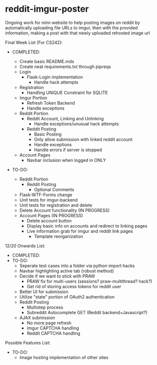 # reddit-imgur-poster
Ongoing work for mini-website to help posting images on reddit by
automatically uploading file URLs to imgur, then with the provided information, making a post with that newly uploaded rehosted image url

Final Week List (For CS242):
  * COMPLETED:
    * Create basic README.mds
    * Create neat requirements.txt through pipreqs
    * Login
        * Flask-Login implementation
            * Handle hack attempts
    * Registration
        * Handling UNIQUE Constraint for SQLITE
    * Imgur Portion
        * Refresh Token Backend
        * Handle exceptions
    * Reddit Portion
        * Reddit Account, Linking and Unlinking
            * Handle exceptions/unusual hack attempts
        * Reddit Posting
            * Basic Posting
            * Only allow submission with linked reddit account
            * Handle exceptions
            * Handle errors if server is stopped
    * Account Pages
        * Navbar inclusion when logged in ONLY

  * TO-DO:
    * Reddit Portion
        * Reddit Posting
            * Optional Comments
    * Flask-WTF-Forms change
    * Unit tests for imgur-backend
    * Unit tests for registration and delete
    * Delete Account functionality (IN PROGRESS)
    * Account Pages (IN PROGRESS)
        * Delete account button
        * Display basic info on accounts and redirect to linking pages
        * Live information grab for imgur and reddit link pages
            * Template reorganization

12/20 Onwards List:
  * COMPLETED:
  * TO-DO:
    * Seperate test cases into a folder via python import hacks
    * Navbar highlighting active tab (robust method)
    * Decide if we want to stick with PRAW
        * PRAW fix for multi-users (sessions? praw-multithread? hack?)
        * Get rid of storing access tokens for reddit user
    * Better UI for submission
    * Utilize "state" portion of OAuth2 authentication
    * Reddit Posting
        * Multistep process
        * Subreddit Autocomplete GET (Reddit backend+Javascript?)
    * AJAX submission
        * No more page refresh
        * Imgur CAPTCHA handling
        * Reddit CAPTCHA handling

Possible Features List:
  * TO-DO:
    * Image hosting implementation of other sites
